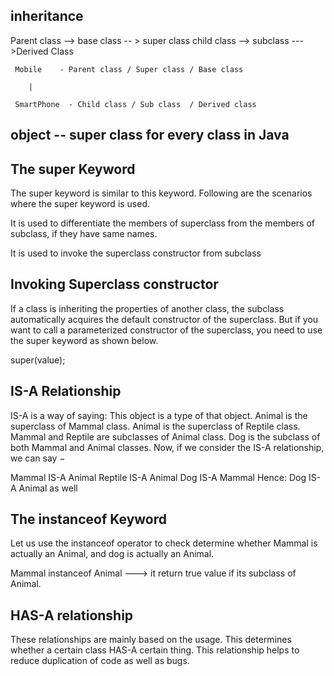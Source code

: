 ## inheritance

Parent class --> base class -- > super class
child class --> subclass --- >Derived Class


     Mobile    - Parent class / Super class / Base class
        
        |

     SmartPhone  - Child class / Sub class  / Derived class 

## object -- super class for every class in Java

## The super Keyword

The super keyword is similar to this keyword. Following are the scenarios where the super keyword is used.

It is used to differentiate the members of superclass from the members of subclass, if they have same names.

It is used to invoke the superclass constructor from subclass

## Invoking Superclass constructor

If a class is inheriting the properties of another class, the subclass automatically acquires the default constructor 
of the superclass. But if you want to call a parameterized constructor of the superclass, you need to use the 
super keyword as shown below.

super(value);

## IS-A Relationship

IS-A is a way of saying: This object is a type of that object.
Animal is the superclass of Mammal class.
Animal is the superclass of Reptile class.
Mammal and Reptile are subclasses of Animal class.
Dog is the subclass of both Mammal and Animal classes.
Now, if we consider the IS-A relationship, we can say −

Mammal IS-A Animal
Reptile IS-A Animal
Dog IS-A Mammal
Hence: Dog IS-A Animal as well

## The instanceof Keyword

Let us use the instanceof operator to check determine whether Mammal is actually an Animal, 
and dog is actually an Animal.

Mammal instanceof Animal ---> it return true value if its subclass of Animal.

## HAS-A relationship

These relationships are mainly based on the usage. This determines whether a certain class HAS-A certain thing. 
This relationship helps to reduce duplication of code as well as bugs.